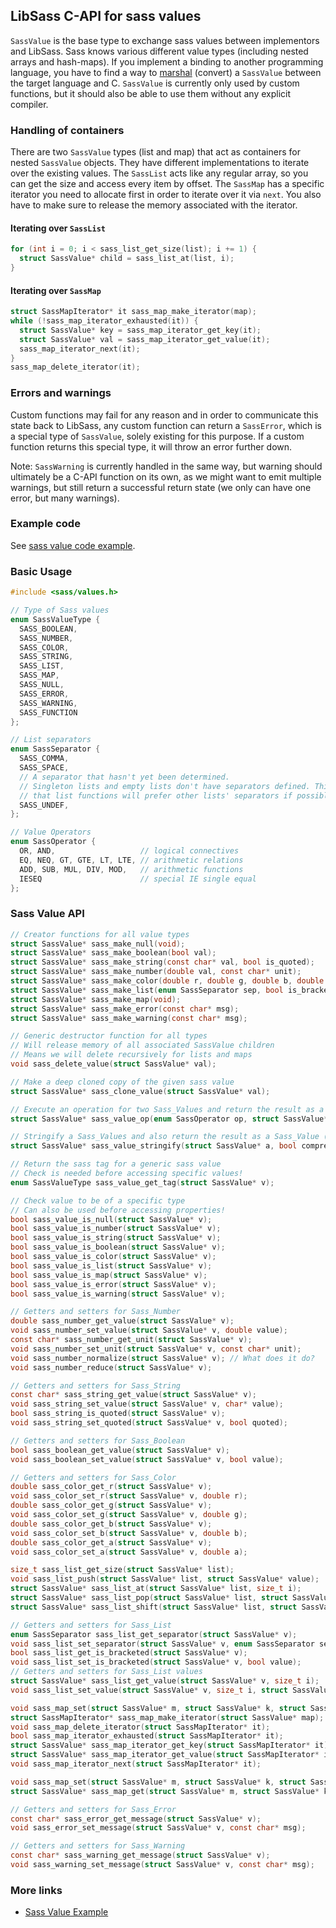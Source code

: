 ## LibSass C-API for sass values

`SassValue` is the base type to exchange sass values between implementors and
LibSass. Sass knows various different value types (including nested arrays
and hash-maps). If you implement a binding to another programming language, you
have to find a way to [marshal][1] (convert) a `SassValue` between the target
language and C. `SassValue` is currently only used by custom functions, but
it should also be able to use them without any explicit compiler.

[1]: https://en.wikipedia.org/wiki/Marshalling_%28computer_science%29

### Handling of containers

There are two `SassValue` types (list and map) that act as containers for
nested `SassValue` objects. They have different implementations to iterate
over the existing values. The `SassList` acts like any regular array, so you
can get the size and access every item by offset. The `SassMap` has a specific
iterator you need to allocate first in order to iterate over it via `next`.
You also have to make sure to release the memory associated with the iterator.

#### Iterating over `SassList`

```C
for (int i = 0; i < sass_list_get_size(list); i += 1) {
  struct SassValue* child = sass_list_at(list, i);
}
```

#### Iterating over `SassMap`

```C
struct SassMapIterator* it sass_map_make_iterator(map);
while (!sass_map_iterator_exhausted(it)) {
  struct SassValue* key = sass_map_iterator_get_key(it);
  struct SassValue* val = sass_map_iterator_get_value(it);
  sass_map_iterator_next(it);
}
sass_map_delete_iterator(it);
```

### Errors and warnings

Custom functions may fail for any reason and in order to communicate this state
back to LibSass, any custom function can return a `SassError`, which is a special
type of `SassValue`, solely existing for this purpose. If a custom function returns
this special type, it will throw an error further down.

Note: `SassWarning` is currently handled in the same way, but warning should ultimately
be a C-API function on its own, as we might want to emit multiple warnings, but still
return a successful return state (we only can have one error, but many warnings).

### Example code

See [sass value code example](api-value-example.md).

### Basic Usage

```C
#include <sass/values.h>
```

```C
// Type of Sass values
enum SassValueType {
  SASS_BOOLEAN,
  SASS_NUMBER,
  SASS_COLOR,
  SASS_STRING,
  SASS_LIST,
  SASS_MAP,
  SASS_NULL,
  SASS_ERROR,
  SASS_WARNING,
  SASS_FUNCTION
};

// List separators
enum SassSeparator {
  SASS_COMMA,
  SASS_SPACE,
  // A separator that hasn't yet been determined.
  // Singleton lists and empty lists don't have separators defined. This means
  // that list functions will prefer other lists' separators if possible.
  SASS_UNDEF,
};

// Value Operators
enum SassOperator {
  OR, AND,                   // logical connectives
  EQ, NEQ, GT, GTE, LT, LTE, // arithmetic relations
  ADD, SUB, MUL, DIV, MOD,   // arithmetic functions
  IESEQ                      // special IE single equal
};
```

### Sass Value API

```C
// Creator functions for all value types
struct SassValue* sass_make_null(void);
struct SassValue* sass_make_boolean(bool val);
struct SassValue* sass_make_string(const char* val, bool is_quoted);
struct SassValue* sass_make_number(double val, const char* unit);
struct SassValue* sass_make_color(double r, double g, double b, double a);
struct SassValue* sass_make_list(enum SassSeparator sep, bool is_bracketed);
struct SassValue* sass_make_map(void);
struct SassValue* sass_make_error(const char* msg);
struct SassValue* sass_make_warning(const char* msg);

// Generic destructor function for all types
// Will release memory of all associated SassValue children
// Means we will delete recursively for lists and maps
void sass_delete_value(struct SassValue* val);

// Make a deep cloned copy of the given sass value
struct SassValue* sass_clone_value(struct SassValue* val);

// Execute an operation for two Sass_Values and return the result as a Sass_Value too
struct SassValue* sass_value_op(enum SassOperator op, struct SassValue* a, struct SassValue* b);

// Stringify a Sass_Values and also return the result as a Sass_Value (of type STRING)
struct SassValue* sass_value_stringify(struct SassValue* a, bool compressed, int precision);

// Return the sass tag for a generic sass value
// Check is needed before accessing specific values!
enum SassValueType sass_value_get_tag(struct SassValue* v);

// Check value to be of a specific type
// Can also be used before accessing properties!
bool sass_value_is_null(struct SassValue* v);
bool sass_value_is_number(struct SassValue* v);
bool sass_value_is_string(struct SassValue* v);
bool sass_value_is_boolean(struct SassValue* v);
bool sass_value_is_color(struct SassValue* v);
bool sass_value_is_list(struct SassValue* v);
bool sass_value_is_map(struct SassValue* v);
bool sass_value_is_error(struct SassValue* v);
bool sass_value_is_warning(struct SassValue* v);

// Getters and setters for Sass_Number
double sass_number_get_value(struct SassValue* v);
void sass_number_set_value(struct SassValue* v, double value);
const char* sass_number_get_unit(struct SassValue* v);
void sass_number_set_unit(struct SassValue* v, const char* unit);
void sass_number_normalize(struct SassValue* v); // What does it do?
void sass_number_reduce(struct SassValue* v);

// Getters and setters for Sass_String
const char* sass_string_get_value(struct SassValue* v);
void sass_string_set_value(struct SassValue* v, char* value);
bool sass_string_is_quoted(struct SassValue* v);
void sass_string_set_quoted(struct SassValue* v, bool quoted);

// Getters and setters for Sass_Boolean
bool sass_boolean_get_value(struct SassValue* v);
void sass_boolean_set_value(struct SassValue* v, bool value);

// Getters and setters for Sass_Color
double sass_color_get_r(struct SassValue* v);
void sass_color_set_r(struct SassValue* v, double r);
double sass_color_get_g(struct SassValue* v);
void sass_color_set_g(struct SassValue* v, double g);
double sass_color_get_b(struct SassValue* v);
void sass_color_set_b(struct SassValue* v, double b);
double sass_color_get_a(struct SassValue* v);
void sass_color_set_a(struct SassValue* v, double a);

size_t sass_list_get_size(struct SassValue* list);
void sass_list_push(struct SassValue* list, struct SassValue* value);
struct SassValue* sass_list_at(struct SassValue* list, size_t i);
struct SassValue* sass_list_pop(struct SassValue* list, struct SassValue* value);
struct SassValue* sass_list_shift(struct SassValue* list, struct SassValue* value);

// Getters and setters for Sass_List
enum SassSeparator sass_list_get_separator(struct SassValue* v);
void sass_list_set_separator(struct SassValue* v, enum SassSeparator separator);
bool sass_list_get_is_bracketed(struct SassValue* v);
void sass_list_set_is_bracketed(struct SassValue* v, bool value);
// Getters and setters for Sass_List values
struct SassValue* sass_list_get_value(struct SassValue* v, size_t i);
void sass_list_set_value(struct SassValue* v, size_t i, struct SassValue* value);

void sass_map_set(struct SassValue* m, struct SassValue* k, struct SassValue* v);
struct SassMapIterator* sass_map_make_iterator(struct SassValue* map);
void sass_map_delete_iterator(struct SassMapIterator* it);
bool sass_map_iterator_exhausted(struct SassMapIterator* it);
struct SassValue* sass_map_iterator_get_key(struct SassMapIterator* it);
struct SassValue* sass_map_iterator_get_value(struct SassMapIterator* it);
void sass_map_iterator_next(struct SassMapIterator* it);

void sass_map_set(struct SassValue* m, struct SassValue* k, struct SassValue* v);
struct SassValue* sass_map_get(struct SassValue* m, struct SassValue* k);

// Getters and setters for Sass_Error
const char* sass_error_get_message(struct SassValue* v);
void sass_error_set_message(struct SassValue* v, const char* msg);

// Getters and setters for Sass_Warning
const char* sass_warning_get_message(struct SassValue* v);
void sass_warning_set_message(struct SassValue* v, const char* msg);
```

### More links

- [Sass Value Example](api-value-example.md)

